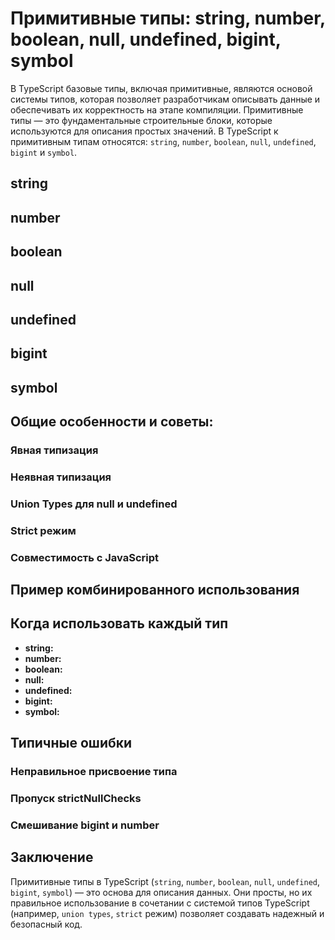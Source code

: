 # Примитивные типы: string, number, boolean, null, undefined, bigint, symbol

В TypeScript базовые типы, включая примитивные, являются основой системы типов, которая позволяет разработчикам
описывать данные и обеспечивать их корректность на этапе компиляции. Примитивные типы — это фундаментальные строительные
блоки, которые используются для описания простых значений. В TypeScript к примитивным типам относятся: `string`,
`number`, `boolean`, `null`, `undefined`, `bigint` и `symbol`.

## string

## number

## boolean

## null

## undefined

## bigint

## symbol

## Общие особенности и советы:

### Явная типизация

### Неявная типизация

### Union Types для null и undefined

### Strict режим

### Совместимость с JavaScript

## Пример комбинированного использования

## Когда использовать каждый тип

* **string:**
* **number:**
* **boolean:**
* **null:**
* **undefined:**
* **bigint:**
* **symbol:**

## Типичные ошибки

### Неправильное присвоение типа

### Пропуск strictNullChecks

### Смешивание bigint и number

## Заключение

Примитивные типы в TypeScript (`string`, `number`, `boolean`, `null`, `undefined`, `bigint`, `symbol`) — это основа для
описания данных. Они просты, но их правильное использование в сочетании с системой типов TypeScript (например,
`union types`, `strict` режим) позволяет создавать надежный и безопасный код.